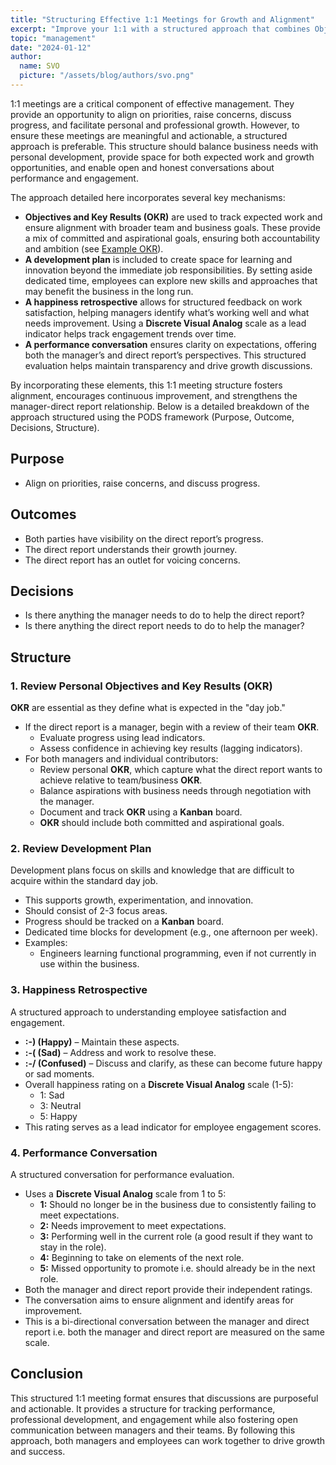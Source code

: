 ```yaml
---
title: "Structuring Effective 1:1 Meetings for Growth and Alignment"
excerpt: "Improve your 1:1 with a structured approach that combines Objectives and Key Results, personal development plans, happiness retrospectives, and transparent performance discussions-driving alignment, growth, and stronger communication."
topic: "management"
date: "2024-01-12"
author:
  name: SVO
  picture: "/assets/blog/authors/svo.png"
---
```


1:1 meetings are a critical component of effective management. They provide an opportunity to align on priorities, raise concerns, discuss progress, and facilitate personal and professional growth. However, to ensure these meetings are meaningful and actionable, a structured approach is preferable. This structure should balance business needs with personal development, provide space for both expected work and growth opportunities, and enable open and honest conversations about performance and engagement.

The approach detailed here incorporates several key mechanisms:

- **Objectives and Key Results (OKR)** are used to track expected work and ensure alignment with broader team and business goals. These provide a mix of committed and aspirational goals, ensuring both accountability and ambition (see [Example OKR](engineering-manager-first-90-day-okr.md)).
- **A development plan** is included to create space for learning and innovation beyond the immediate job responsibilities. By setting aside dedicated time, employees can explore new skills and approaches that may benefit the business in the long run.
- **A happiness retrospective** allows for structured feedback on work satisfaction, helping managers identify what’s working well and what needs improvement. Using a **Discrete Visual Analog** scale as a lead indicator helps track engagement trends over time.
- **A performance conversation** ensures clarity on expectations, offering both the manager’s and direct report’s perspectives. This structured evaluation helps maintain transparency and drive growth discussions.

By incorporating these elements, this 1:1 meeting structure fosters alignment, encourages continuous improvement, and strengthens the manager-direct report relationship. Below is a detailed breakdown of the approach structured using the PODS framework (Purpose, Outcome, Decisions, Structure).

## Purpose

- Align on priorities, raise concerns, and discuss progress.

## Outcomes

- Both parties have visibility on the direct report’s progress.
- The direct report understands their growth journey.
- The direct report has an outlet for voicing concerns.

## Decisions

- Is there anything the manager needs to do to help the direct report?
- Is there anything the direct report needs to do to help the manager?

## Structure

### 1. Review Personal Objectives and Key Results (OKR)

**OKR** are essential as they define what is expected in the "day job."

- If the direct report is a manager, begin with a review of their team **OKR**.
  - Evaluate progress using lead indicators.
  - Assess confidence in achieving key results (lagging indicators).
- For both managers and individual contributors:
  - Review personal **OKR**, which capture what the direct report wants to achieve relative to team/business **OKR**.
  - Balance aspirations with business needs through negotiation with the manager.
  - Document and track **OKR** using a **Kanban** board.
  - **OKR** should include both committed and aspirational goals.

### 2. Review Development Plan

Development plans focus on skills and knowledge that are difficult to acquire within the standard day job.

- This supports growth, experimentation, and innovation.
- Should consist of 2-3 focus areas.
- Progress should be tracked on a **Kanban** board.
- Dedicated time blocks for development (e.g., one afternoon per week).
- Examples:
  - Engineers learning functional programming, even if not currently in use within the business.

### 3. Happiness Retrospective

A structured approach to understanding employee satisfaction and engagement.

- **:-) (Happy)** – Maintain these aspects.
- **:-( (Sad)** – Address and work to resolve these.
- **:-/ (Confused)** – Discuss and clarify, as these can become future happy or sad moments.
- Overall happiness rating on a **Discrete Visual Analog** scale (1-5):
  - 1: Sad
  - 3: Neutral
  - 5: Happy
- This rating serves as a lead indicator for employee engagement scores.

### 4. Performance Conversation

A structured conversation for performance evaluation.

- Uses a **Discrete Visual Analog** scale from 1 to 5:
  - **1:** Should no longer be in the business due to consistently failing to meet expectations.
  - **2:** Needs improvement to meet expectations.
  - **3:** Performing well in the current role (a good result if they want to stay in the role).
  - **4:** Beginning to take on elements of the next role.
  - **5:** Missed opportunity to promote i.e. should already be in the next role.
- Both the manager and direct report provide their independent ratings.
- The conversation aims to ensure alignment and identify areas for improvement.
- This is a bi-directional conversation between the manager and direct report i.e. both the manager and direct report are measured on the same scale.

## Conclusion

This structured 1:1 meeting format ensures that discussions are purposeful and actionable. It provides a structure for tracking performance, professional development, and engagement while also fostering open communication between managers and their teams. By following this approach, both managers and employees can work together to drive growth and success.
